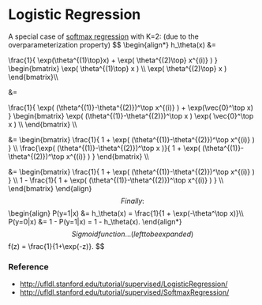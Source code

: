 # Logistic Regression

A special case of [softmax regression](Softmax%20Regression.md) with K=2: (due to the overparameterization property)
$$
\begin{align*}
h_\theta(x) &=

\frac{1}{ \exp(\theta^{(1)\top}x)  + \exp( \theta^{(2)\top} x^{(i)} ) }
\begin{bmatrix}
\exp( \theta^{(1)\top} x ) \\\\
\exp( \theta^{(2)\top} x )
\end{bmatrix}\\\\

&=

\frac{1}{ \exp( (\theta^{(1)}-\theta^{(2)})^\top x^{(i)} ) + \exp(\vec{0}^\top x) }
\begin{bmatrix}
\exp( (\theta^{(1)}-\theta^{(2)})^\top x )
\exp( \vec{0}^\top x ) \\\\
\end{bmatrix} \\\\

&=
\begin{bmatrix}
\frac{1}{ 1 + \exp( (\theta^{(1)}-\theta^{(2)})^\top x^{(i)} ) } \\\\
\frac{\exp( (\theta^{(1)}-\theta^{(2)})^\top x )}{ 1 + \exp( (\theta^{(1)}-\theta^{(2)})^\top x^{(i)} ) }
\end{bmatrix} \\\\

&=
\begin{bmatrix}
\frac{1}{ 1  + \exp( (\theta^{(1)}-\theta^{(2)})^\top x^{(i)} ) } \\\\
1 - \frac{1}{ 1  + \exp( (\theta^{(1)}-\theta^{(2)})^\top x^{(i)} ) } \\\\
\end{bmatrix}
\end{align}
$$
Finally:
$$
\begin{align}
P(y=1|x) &= h_\theta(x) = \frac{1}{1 + \exp(-\theta^\top x)}\\\\
P(y=0|x) &= 1 - P(y=1|x) = 1 - h_\theta(x).
\end{align*}
$$
Sigmoid function... (left to be expanded)
$$
f(z) = \frac{1}{1+\exp(-z)}.
$$

### Reference
- http://ufldl.stanford.edu/tutorial/supervised/LogisticRegression/
- http://ufldl.stanford.edu/tutorial/supervised/SoftmaxRegression/
